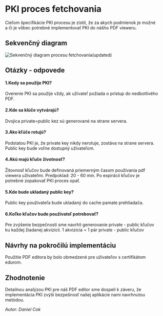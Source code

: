 # PKI proces fetchovania

Cieľom špecifikácie PKI procesu je zistit, že za akych podmienok je možné a či je vôbec potrebné implementovať PKI do nášho PDF vieweru.

## Sekvenčný diagram

![Sekvenčný diagram procesu fetchovania(updated)](@site/static/img/fetching_sequence_updated.png)

## Otázky - odpovede

#### 1.Kedy sa použije PKI?
Overenie PKI sa použije vždy, ak užívateľ požiada o prístup do nedbotlivého PDF.

#### 2.Kde sa klúče vytvárajú?
Dvojica private=public kez sú generované na strane servera.
#### 3.Ako kľúče rotujú?
Podstatou PKI je, že private key nikdy nerotuje, zostáva na strane servera. Public key bude voľne dostupný užívateľom. 

#### 4.Akú majú kľuče životnosť?
Žitovnosť kľučov bude definovaná priemerným časom používania pdf viewera užívateľmi. Predpoklad: 20 - 60 min.
Po expirácií kľučov je potrebné zopakovať PKI proces opať.

#### 5.Kde bude ukladaný public key?
Public key používateľa bude ukladaný do cache pamate prehliadača.

#### 6.Koľko kľučov bude používateľ potrebovať?
Pre zvýšenie bezpečnosti sme navrhli generovanie private - public kľučov ku každej žiadanej akvizícii.
1 akvizícia = 1 pár private - public kľučov


## Návrhy na pokročilú implementáciu 
Použitie PDF editora by bolo obmedzené pre užívateľov s certifikátom edurom. 


## Zhodnotenie

Detailnou analýzou PKI pre náš PDF editor sme dospeli k záveru, že implementácia PKI zvýši bezpešnosť našej aplikácie nami navrhnutou metódou.

*Autor: Daniel Cok*

